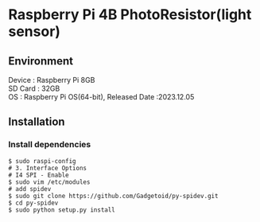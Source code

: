 # Raspberry Pi 4B PhotoResistor(light sensor)
## Environment
Device : Raspberry Pi 8GB</br>
SD Card : 32GB</br>
OS : Raspberry Pi OS(64-bit), Released Date :2023.12.05</br>
## Installation
### Install dependencies
    $ sudo raspi-config
    # 3. Interface Options
    # I4 SPI - Enable
    $ sudo vim /etc/modules
    # add spidev
    $ sudo git clone https://github.com/Gadgetoid/py-spidev.git
    $ cd py-spidev
    $ sudo python setup.py install
